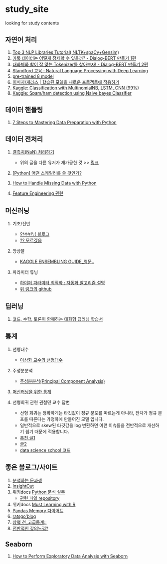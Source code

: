 # study_site
looking for study contents


## 자연어 처리
1. [Top 3 NLP Libraries Tutorial( NLTK+spaCy+Gensim)](https://www.kaggle.com/mjbahmani/top-3-nlp-libraries-tutorial-nltk-spacy-gensim)
1. [카톡 데이터는 어떻게 정제할 수 있을까? - Dialog-BERT 만들기 1편](https://blog.pingpong.us/dialog-bert-1/)
1. [대화체와 합이 잘 맞는 Tokenizer를 찾아보자! - Dialog-BERT 만들기 2편](https://blog.pingpong.us/tokenizer/)
1. [Standford 교육 : Natural Language Processing with Deep Learning](http://web.stanford.edu/class/cs224n/)
1. [pre-trained 8 model](https://www.analyticsvidhya.com/blog/2019/03/pretrained-models-get-started-nlp/)
1. [이미지/케라스 | 학습된 모델을 새로운 프로젝트에 적용하기](https://jeinalog.tistory.com/13)
1. [Kaggle: Classification with MultinomialNB, LSTM, CNN (99%)](https://www.kaggle.com/anjanatiha/classification-with-multinomialnb-lstm-cnn-99)
1. [Kaggle: Spam/ham detection using Naive bayes Classifier](https://www.kaggle.com/dilip990/spam-ham-detection-using-naive-bayes-classifier)

## 데이터 핸들링
1. [7 Steps to Mastering Data Preparation with Python](https://www.kdnuggets.com/2017/06/7-steps-mastering-data-preparation-python.html?fbclid=IwAR2ZUMDdonXVFQ29nI5d208WsgtWIkvY7wPnNT6V4CnDegty8J-eLP4XBnI)


## 데이터 전처리
1. [결측치(NaN) 처리하기](https://blog.naver.com/tjdudwo93/220976082118)   
    - 위의 글을 다른 유저가 재가공한 것 >> [링크](https://eda-ai-lab.tistory.com/14)   
  
2. [[Python] 어떤 스케일러를 쓸 것인가?](https://mkjjo.github.io/python/2019/01/10/scaler.html)

3. [How to Handle Missing Data with Python](https://machinelearningmastery.com/handle-missing-data-python/)

1. [Feature Engineering 관련](http://hero4earth.com/blog/learning/2018/01/29/Feature_Engineering_Basic/)

## 머신러닝
1. 기초/전반
    - [안수빈님 블로그](https://subinium.github.io/machinelearning/) 
    - [?? 모르겠음](https://jfun.tistory.com/64?category=836744)
   
1. 앙상블
    - [KAGGLE ENSEMBLING GUIDE_영문..](https://mlwave.com/kaggle-ensembling-guide/)

1. 파라미터 튜닝
    - [하이퍼 파라미터 최적화 : 자동화 알고리즘 설명](https://dkopczyk.quantee.co.uk/hyperparameter-optimization/)
    - [위 링크의 github](https://github.com/dawidkopczyk/blog/blob/master/hyperparam.py)


## 딥러닝
1. [코드, 수학, 토론이 함께하는 대화형 딥러닝 학습서](http://ko.d2l.ai/)


## 통계
1. 선형대수
    - [이상화 교수의 선형대수](http://www.kocw.net/home/search/kemView.do?kemId=977757)   
    
1. 주성분분석
    - [주성분분석(Principal Component Analysis)](https://ratsgo.github.io/machine%20learning/2017/04/24/PCA/)
    
1. [머신러닝을 위한 통계](https://brunch.co.kr/@sungho/8)

1. 선형회귀 관련 권철민 교수 답변
    - 선형 회귀는 정확하게는 타깃값이 정규 분포를 따르는게 아니라, 잔차가 정규 분포를 따른다는 가정하에 만들어진 모델 입니다.   
    - 일반적으로 skew된 타깃값을  log 변환하면 이런  이슈들을 전반적으로 개선하기 쉽기 때문에 적용합니다.
    - [추천 글1](https://socialinnovation.tistory.com/145)
    - [글2](https://walkingwithus.tistory.com/606)
    - [data science school 코드](https://datascienceschool.net/view-notebook/2787ec5d30664dea850fe0a940e5c1e4/)
 
    

## 좋은 블로그/사이트
1. [분석하는 문과생](https://sacko.tistory.com/50?category=647946)
1. [InsightOut](https://homeproject.tistory.com/category/Data%20Science/Deep%20Learning)
1. 위키docs [Python 분석 실무](https://wikidocs.net/20967)
    - [관련 파일 repository](https://github.com/chuni90/python_analysis_book)
1. 위키docs [Must Learning with R ](https://wikidocs.net/33920)    
1. [Pandas Memory 다이어트](https://drive.google.com/file/d/12faqaslFIF-Sg_sU3jeGyauW5ClRqS8D/view)
1. [ratsgo'blog](https://ratsgo.github.io/machine%20learning/2017/04/16/clustering/)
1. [상혁 천_고급통계;;](https://sanghyukchun.github.io/home/)
1. [전반적인 강의느낌?](http://norman3.github.io/prml/docs/chapter03/0)

## Seaborn
1. [How to Perform Exploratory Data Analysis with Seaborn](https://towardsdatascience.com/how-to-perform-exploratory-data-analysis-with-seaborn-97e3413e841d)
